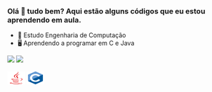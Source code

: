 ### Olá 👋 tudo bem? Aqui estão alguns códigos que eu estou aprendendo em aula. 

- 🏫 Estudo Engenharia de Computação
- 🖥️ Aprendendo a programar em C e Java

<picture>
  <source
    height=170 align="" srcset="https://github-readme-stats.vercel.app/api?username=inmartins&show_icons=true&theme=radical"
    media="(prefers-color-scheme: dark)"
  />
  <source
    srcset="https://github-readme-stats.vercel.app/api?username=inmartins&show_icons=true"
    media="(prefers-color-scheme: light), (prefers-color-scheme: no-preference)"
  />
  <img src="https://github-readme-stats.vercel.app/api?username=inmartins&show_icons=true" />
</picture>
<a href="https://github.com/inmartins/convoychat">
  <img height=170 align="" src="https://github-readme-stats.vercel.app/api/top-langs?username=inmartins&layout=compact&langs_count=8&card_width=200&theme=radical" />
</a>
<div style="display: inline_block"><br>
  <img align="center" alt="Bela-Java" height="30" width="40" src="https://raw.githubusercontent.com/devicons/devicon/master/icons/java/java-plain.svg">
  <img align="center" alt="Bela-C" height="30" width="40" src="https://raw.githubusercontent.com/devicons/devicon/master/icons/c/c-original.svg">
</div>
  
  ##
  

 
